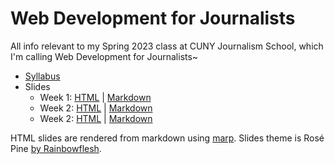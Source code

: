 # Web Development for Journalists

All info relevant to my Spring 2023 class at CUNY Journalism School, which I'm calling Web Development for Journalists~

- [Syllabus](SYLLABUS.md)
- Slides
  - Week 1: [HTML](https://nsonnad.github.io/webdev-for-journos/slides/html/week-1.html) | [Markdown](slides/markdown/week-1.md)
  - Week 2: [HTML](https://nsonnad.github.io/webdev-for-journos/slides/html/week-2.html) | [Markdown](slides/markdown/week-2.md)
  - Week 2: [HTML](https://nsonnad.github.io/webdev-for-journos/slides/html/week-3.html) | [Markdown](slides/markdown/week-3.md)

HTML slides are rendered from markdown using [marp](https://github.com/marp-team/marp). Slides theme is Rosé Pine [by Rainbowflesh](https://github.com/rainbowflesh/Rose-Pine-For-Marp).
